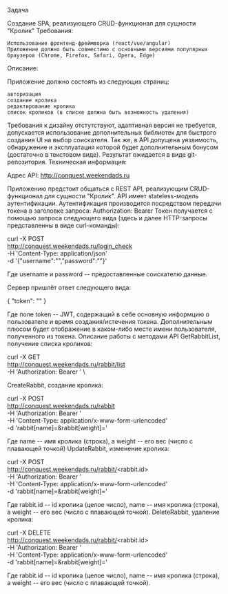 Задача

Создание SPA, реализующего CRUD-функционал для сущности "Кролик"
Требования:

    Использование фронтенд-фреймворка (react/vue/angular)
    Приложение должно быть совместимо с основными версиями популярных браузеров (Chrome, Firefox, Safari, Opera, Edge)

Описание:

Приложение должно состоять из следующих страниц:

    авторизация
    создание кролика
    редактирование кролика
    список кроликов (в списке должна быть возможность удаления)

Требования к дизайну отстутствуют, адаптивная версия не требуется, допускается использование дополнительных библиотек для быстрого создания UI на выбор соискателя. Так же, в API допущена уязвимость, обнаружение и эксплуатация которой будет дополнительным бонусом (достаточно в текстовом виде). Результат ожидается в виде git-репозитория.
Техническая информация:

Адрес API: http://conquest.weekendads.ru

Приложению предстоит общаться с REST API, реализующим CRUD-функционал для сущности "Кролик". API имеет stateless-модель аутентификации. Аутентификация производится посредством передачи токена в заголовке запроса: Authorization: Bearer <token> Токен получается с помощью запроса следующего вида (здесь и далее HTTP-запросы представленны в виде curl-команды):

curl -X POST \
  http://conquest.weekendads.ru/login_check \
  -H 'Content-Type: application/json' \
  -d '{"username":"<username>","password":"<password>"}'

Где username и password -- предоставленные соискателю данные.

Сервер пришлёт ответ следующего вида:

{
    "token": "<token>"
}

Где поле token -- JWT, содержащий в себе основную информцию о пользователе и время создания/истечения токена. Дополнительным плюсом будет отображение в каком-либо месте имени пользователя, полученного из токена.
Описание работы с методами API
GetRabbitList, получение списка кроликов:

curl -X GET \
  http://conquest.weekendads.ru/rabbit/list \
  -H 'Authorization: Bearer <token>' \

CreateRabbit, создание кролика:

curl -X POST \
  http://conquest.weekendads.ru/rabbit \
  -H 'Authorization: Bearer <token>' \
  -H 'Content-Type: application/x-www-form-urlencoded' \
  -d 'rabbit[name]=<name>&rabbit[weight]=<weight>'

Где name -- имя кролика (строка), а weight -- его вес (число с плавающей точкой)
UpdateRabbit, изменение кролика:

curl -X POST \
  http://conquest.weekendads.ru/rabbit/<rabbit.id> \
  -H 'Authorization: Bearer <token>' \
  -H 'Content-Type: application/x-www-form-urlencoded' \
  -d 'rabbit[name]=<name>&rabbit[weight]=<weight>'

Где rabbit.id -- id кролика (целое число), name -- имя кролика (строка), а weight -- его вес (число с плавающей точкой).
DeleteRabbit, удаление кролика:

curl -X DELETE \
  http://conquest.weekendads.ru/rabbit/<rabbit.id> \
  -H 'Authorization: Bearer <token>' \
  -H 'Content-Type: application/x-www-form-urlencoded' \
  -d 'rabbit[name]=<name>&rabbit[weight]=<weight>'

Где rabbit.id -- id кролика (целое число), name -- имя кролика (строка), а weight -- его вес (число с плавающей точкой).